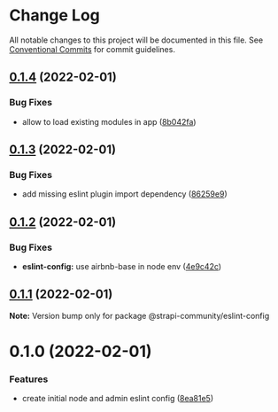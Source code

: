 # Change Log

All notable changes to this project will be documented in this file.
See [Conventional Commits](https://conventionalcommits.org) for commit guidelines.

## [0.1.4](https://github.com/strapi-community/eslint-config/compare/v0.1.3...v0.1.4) (2022-02-01)


### Bug Fixes

* allow to load existing modules in app ([8b042fa](https://github.com/strapi-community/eslint-config/commit/8b042faa4c2f06ae24756f0cef7c0f6b289881ff))





## [0.1.3](https://github.com/strapi-community/eslint-config/compare/v0.1.2...v0.1.3) (2022-02-01)


### Bug Fixes

* add missing eslint plugin import dependency ([86259e9](https://github.com/strapi-community/eslint-config/commit/86259e9f8501fac3e4c02e28dfdbda8a8e854902))





## [0.1.2](https://github.com/strapi-community/eslint-config/compare/v0.1.1...v0.1.2) (2022-02-01)


### Bug Fixes

* **eslint-config:** use airbnb-base in node env ([4e9c42c](https://github.com/strapi-community/eslint-config/commit/4e9c42ccf913a3db620945e4da7844d703c85dee))





## [0.1.1](https://github.com/strapi-community/eslint-config/compare/v0.1.0...v0.1.1) (2022-02-01)

**Note:** Version bump only for package @strapi-community/eslint-config





# 0.1.0 (2022-02-01)


### Features

* create initial node and admin eslint config ([8ea81e5](https://github.com/strapi-community/eslint-config/commit/8ea81e5faa662ad03b7fef6cf09eddcb05329ba7))
